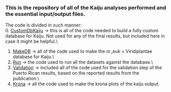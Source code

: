 ### This is the repository of all of the Kaiju analyses performed and the essential input/output files.

The code is divided in such manner:\
0. [CustomDbKaiju](https://github.com/AleksandraLaura/CoproliteAnalysesCommentaryALP/blob/main/2.%20Kaiju/CustomDbKaiju.md) -> this is all of the code needed to build a fully custom database for Kaiju. Not used for any of the final results, but included here in case it might be helpful.\
1. [MakeDB](https://github.com/AleksandraLaura/CoproliteAnalysesCommentaryALP/blob/main/2.%20Kaiju/MakeDB.md) -> all of the code used to make the nr_euk + Viridiplantae database for Kaiju.\
2. [Run](https://github.com/AleksandraLaura/CoproliteAnalysesCommentaryALP/blob/main/2.%20Kaiju/Run.md) -> the code used to run all the datasets against the database.\
3. [Validation](https://github.com/AleksandraLaura/CoproliteAnalysesCommentaryALP/blob/main/2.%20Kaiju/Validation.md) -> included all of the code used for the validation step of the Puerto Rican results, based on the reported results from the publication.\
4. [Krona](https://github.com/AleksandraLaura/CoproliteAnalysesCommentaryALP/blob/main/2.%20Kaiju/Krona.md) -> all the code used to make the krona plots of the kaiju output.
